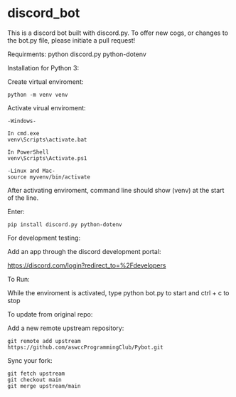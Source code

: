 # discord_bot

This is a discord bot built with discord.py. To offer new cogs, or changes to the bot.py file, please initiate a pull request!

Requirments:
python
discord.py
python-dotenv

Installation for Python 3:

  Create virtual enviroment:

    python -m venv venv

  Activate virual enviroment:

    -Windows-

    In cmd.exe
    venv\Scripts\activate.bat

    In PowerShell
    venv\Scripts\Activate.ps1

    -Linux and Mac-
    source myvenv/bin/activate

After activating enviroment, command line should show (venv) at the start of the line.

Enter:

    pip install discord.py python-dotenv

For development testing:

Add an app through the discord development portal:

https://discord.com/login?redirect_to=%2Fdevelopers

To Run:

  While the enviroment is activated, type python bot.py to start and ctrl + c to stop
  
To update from original repo:

Add a new remote upstream repository:
 
    git remote add upstream https://github.com/aswccProgrammingClub/Pybot.git

Sync your fork:
   
    git fetch upstream
    git checkout main
    git merge upstream/main

